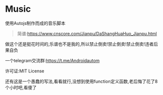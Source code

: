 # Music
使用Autojs制作而成的音乐脚本
> 简谱:https://www.cnscore.com/Jianpu/DaShangHuaHuo_Jianpu.html

做这个还是挺花时间的,乐谱也不是我的,所以禁止倒卖!禁止倒卖!禁止倒卖!违者后果自负

一个telegram交流群:https://t.me/Androidautom

许可证:MIT License

还有这是一个愚蠢的写法,看看就行,没想到使用function定义函数,老后悔了花了8个小时吧,看傻了